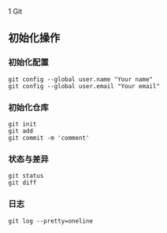 1 Git

## 初始化操作

### 初始化配置

```
git config --global user.name "Your name"
git config --global user.email "Your email"
```

### 初始化仓库

```
git init
git add
git commit -m 'comment'
```

### 状态与差异

```
git status
git diff
```

### 日志

```
git log --pretty=oneline
```
